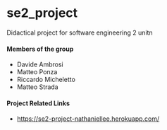 # se2_project
Didactical project for software engineering 2 unitn

#### Members of the group
* Davide Ambrosi
* Matteo Ponza
* Riccardo Micheletto
* Matteo Strada

#### Project Related Links
* https://se2-project-nathaniellee.herokuapp.com/
